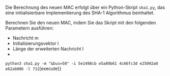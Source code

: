Die Berechnung des neuen MAC erfolgt über ein Python-Skript `sha1.py`, das eine initialisierbare Implementierung des SHA-1 Algorithmus beinhaltet.

Berechnen Sie den neuen MAC, indem Sie das Skript mit den folgenden Parametern ausführen:
- Nachricht m
- Initialisierungsvektor i 
- Länge der erweiterten Nachricht l 
- 
`python3 sha1.py -m "&bus=50" -i 5e1498cb e5a89b61 4c66fc3d e25092a0 e62ab006 -l 71`{{execute}}